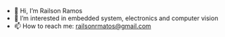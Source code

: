 - 👋 Hi, I’m Railson Ramos
- 👀 I’m interested in embedded system, electronics and computer vision
- 📫 How to reach me: railsonrmatos@gmail.com

<!---
railsonramos/railsonramos is a ✨ special ✨ repository because its `README.md` (this file) appears on your GitHub profile.
You can click the Preview link to take a look at your changes.
--->
